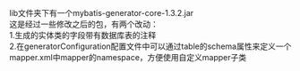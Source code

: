 lib文件夹下有一个mybatis-generator-core-1.3.2.jar<br>
这是经过一些修改之后的包，有两个改动：<br>
1.生成的实体类的字段带有数据库表的注释<br>
2.在generatorConfiguration配置文件中可以通过table的schema属性来定义一个mapper.xml中mapper的namespace，方便使用自定义mapper子类
